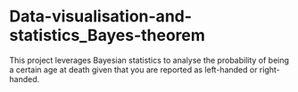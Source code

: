 # Data-visualisation-and-statistics_Bayes-theorem

This project leverages Bayesian statistics to analyse the probability of being a certain age at death given that you are reported as left-handed or right-handed.
